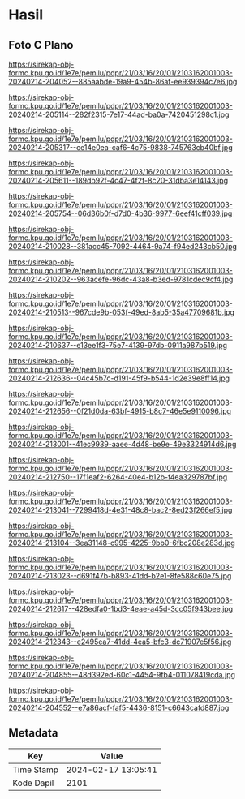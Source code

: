 # Hasil

## Foto C Plano

https://sirekap-obj-formc.kpu.go.id/1e7e/pemilu/pdpr/21/03/16/20/01/2103162001003-20240214-204052--885aabde-19a9-454b-86af-ee939394c7e6.jpg

https://sirekap-obj-formc.kpu.go.id/1e7e/pemilu/pdpr/21/03/16/20/01/2103162001003-20240214-205114--282f2315-7e17-44ad-ba0a-7420451298c1.jpg

https://sirekap-obj-formc.kpu.go.id/1e7e/pemilu/pdpr/21/03/16/20/01/2103162001003-20240214-205317--ce14e0ea-caf6-4c75-9838-745763cb40bf.jpg

https://sirekap-obj-formc.kpu.go.id/1e7e/pemilu/pdpr/21/03/16/20/01/2103162001003-20240214-205611--189db92f-4c47-4f2f-8c20-31dba3e14143.jpg

https://sirekap-obj-formc.kpu.go.id/1e7e/pemilu/pdpr/21/03/16/20/01/2103162001003-20240214-205754--06d36b0f-d7d0-4b36-9977-6eef41cff039.jpg

https://sirekap-obj-formc.kpu.go.id/1e7e/pemilu/pdpr/21/03/16/20/01/2103162001003-20240214-210028--381acc45-7092-4464-9a74-f94ed243cb50.jpg

https://sirekap-obj-formc.kpu.go.id/1e7e/pemilu/pdpr/21/03/16/20/01/2103162001003-20240214-210202--963acefe-96dc-43a8-b3ed-9781cdec9cf4.jpg

https://sirekap-obj-formc.kpu.go.id/1e7e/pemilu/pdpr/21/03/16/20/01/2103162001003-20240214-210513--967cde9b-053f-49ed-8ab5-35a47709681b.jpg

https://sirekap-obj-formc.kpu.go.id/1e7e/pemilu/pdpr/21/03/16/20/01/2103162001003-20240214-210637--e13ee1f3-75e7-4139-97db-0911a987b519.jpg

https://sirekap-obj-formc.kpu.go.id/1e7e/pemilu/pdpr/21/03/16/20/01/2103162001003-20240214-212636--04c45b7c-d191-45f9-b544-1d2e39e8ff14.jpg

https://sirekap-obj-formc.kpu.go.id/1e7e/pemilu/pdpr/21/03/16/20/01/2103162001003-20240214-212656--0f21d0da-63bf-4915-b8c7-46e5e9110096.jpg

https://sirekap-obj-formc.kpu.go.id/1e7e/pemilu/pdpr/21/03/16/20/01/2103162001003-20240214-213001--41ec9939-aaee-4d48-be9e-49e3324914d6.jpg

https://sirekap-obj-formc.kpu.go.id/1e7e/pemilu/pdpr/21/03/16/20/01/2103162001003-20240214-212750--17f1eaf2-6264-40e4-b12b-f4ea329787bf.jpg

https://sirekap-obj-formc.kpu.go.id/1e7e/pemilu/pdpr/21/03/16/20/01/2103162001003-20240214-213041--7299418d-4e31-48c8-bac2-8ed23f266ef5.jpg

https://sirekap-obj-formc.kpu.go.id/1e7e/pemilu/pdpr/21/03/16/20/01/2103162001003-20240214-213104--3ea31148-c995-4225-9bb0-6fbc208e283d.jpg

https://sirekap-obj-formc.kpu.go.id/1e7e/pemilu/pdpr/21/03/16/20/01/2103162001003-20240214-213023--d691f47b-b893-41dd-b2e1-8fe588c60e75.jpg

https://sirekap-obj-formc.kpu.go.id/1e7e/pemilu/pdpr/21/03/16/20/01/2103162001003-20240214-212617--428edfa0-1bd3-4eae-a45d-3cc05f943bee.jpg

https://sirekap-obj-formc.kpu.go.id/1e7e/pemilu/pdpr/21/03/16/20/01/2103162001003-20240214-212343--e2495ea7-41dd-4ea5-bfc3-dc71907e5f56.jpg

https://sirekap-obj-formc.kpu.go.id/1e7e/pemilu/pdpr/21/03/16/20/01/2103162001003-20240214-204855--48d392ed-60c1-4454-9fb4-011078419cda.jpg

https://sirekap-obj-formc.kpu.go.id/1e7e/pemilu/pdpr/21/03/16/20/01/2103162001003-20240214-204552--e7a86acf-faf5-4436-8151-c6643cafd887.jpg


## Metadata

| Key        | Value               |
| ---------- | ------------------- |
| Time Stamp | 2024-02-17 13:05:41 |
| Kode Dapil | 2101                |



